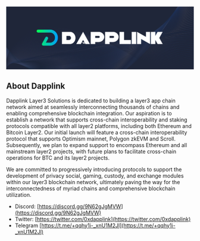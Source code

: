 
[![Dapplink](https://github.com/eniac-x-labs/.github/blob/main/profile/dapplink.jpeg)](https://github.com/eniac-x-labs)


## About Dapplink

Dapplink Layer3 Solutions is dedicated to building a layer3 app chain network aimed at seamlessly interconnecting thousands of chains and enabling comprehensive blockchain integration. Our aspiration is to establish a network that supports cross-chain interoperability and staking protocols compatible with all layer2 platforms, including both Ethereum and Bitcoin Layer2. Our initial launch will feature a cross-chain interoperability protocol that supports Optimism mainnet, Polygon zkEVM and Scroll. Subsequently, we plan to expand support to encompass Ethereum and all mainstream layer2 projects, with future plans to facilitate cross-chain operations for BTC and its layer2 projects. 

We are committed to progressively introducing protocols to support the development of privacy social, gaming, custody, and exchange modules within our layer3 blockchain network, ultimately paving the way for the interconnectedness of myriad chains and comprehensive blockchain utilization. 

* Discord: [https://discord.gg/9N62gJgMVW](https://discord.gg/9N62gJgMVW)
* Twitter: [https://twitter.com/0xdapplink](https://twitter.com/0xdapplink)
* Telegram [https://t.me/+qqhy1i-_xnU1M2Jl](https://t.me/+qqhy1i-_xnU1M2Jl)
